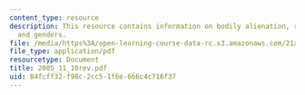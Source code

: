 ```yaml
---
content_type: resource
description: This resource contains information on bodily alienation, reflexivity,
  and genders.
file: /media/https%3A/open-learning-course-data-rc.s3.amazonaws.com/21a-260-culture-embodiment-and-the-senses-fall-2005/84fcff32f98c2cc51f6e666c4c716f37_2005_11_10rev.pdf
file_type: application/pdf
resourcetype: Document
title: 2005_11_10rev.pdf
uid: 84fcff32-f98c-2cc5-1f6e-666c4c716f37
---
```

